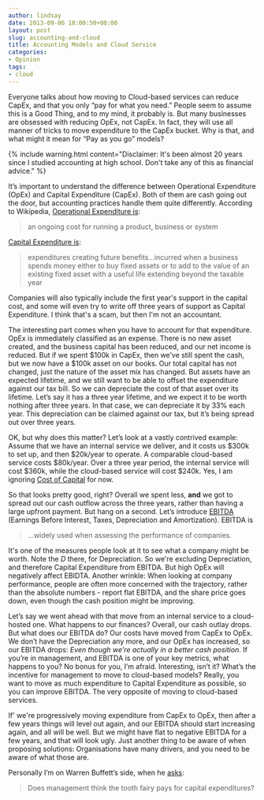 ```yaml
---
author: lindsay
date: 2013-09-06 18:00:50+00:00
layout: post
slug: accounting-and-cloud
title: Accounting Models and Cloud Service
categories:
- Opinion
tags:
- cloud
---
```


Everyone talks about how moving to Cloud-based services can reduce CapEx, and that you only “pay for what you need.” People seem to assume this is a Good Thing, and to my mind, it probably is. But many businesses are obsessed with reducing OpEx, not CapEx. In fact, they will use all manner of tricks to move expenditure to the CapEx bucket. Why is that, and what might it mean for “Pay as you go” models?

{% include warning.html content="Disclaimer: It's been almost 20 years since I studied accounting at high school. Don't take any of this as financial advice." %}

It’s important to understand the difference between Operational Expenditure (OpEx) and Capital Expenditure (CapEx). Both of them are cash going out the door, but accounting practices handle them quite differently. According to Wikipedia, [Operational Expenditure is](http://en.wikipedia.org/wiki/Operating_expense):

> an ongoing cost for running a product, business or system

[Capital Expenditure is](http://en.wikipedia.org/wiki/Capital_expenditure):

> expenditures creating future benefits…incurred when a business spends money either to buy fixed assets or to add to the value of an existing fixed asset with a useful life extending beyond the taxable year

Companies will also typically include the first year's support in the capital cost, and some will even try to write off three years of support as Capital Expenditure. I think that's a scam, but then I'm not an accountant.

The interesting part comes when you have to account for that expenditure. OpEx is immediately classified as an expense. There is no new asset created, and the business capital has been reduced, and our net income is reduced. But if we spent $100k in CapEx, then we’ve still spent the cash, but we now have a $100k asset on our books. Our total capital has not changed, just the nature of the asset mix has changed. But assets have an expected lifetime, and we still want to be able to offset the expenditure against our tax bill. So we can depreciate the cost of that asset over its lifetime. Let’s say it has a three year lifetime, and we expect it to be worth nothing after three years. In that case, we can depreciate it by 33% each year. This depreciation can be claimed against our tax, but it’s being spread out over three years.

OK, but why does this matter? Let’s look at a vastly contrived example: Assume that we have an internal service we deliver, and it costs us $300k to set up, and then $20k/year to operate. A comparable cloud-based service costs $80k/year. Over a three year period, the internal service will cost $360k, while the cloud-based service will cost $240k. Yes, I am ignoring [Cost of Capital](http://en.wikipedia.org/wiki/Cost_of_capital) for now.

So that looks pretty good, right? Overall we spent less, **and** we got to spread out our cash outflow across the three years, rather than having a large upfront payment. But hang on a second. Let’s introduce [EBITDA](http://en.wikipedia.org/wiki/Earnings_before_interest,_taxes,_depreciation_and_amortization) (Earnings Before Interest, Taxes, Depreciation and Amortization). EBITDA is

> ...widely used when assessing the performance of companies.

It's one of the measures people look at it to see what a company might be worth. Note the _D_ there, for Depreciation. So we're excluding Depreciation, and therefore Capital Expenditure from EBITDA. But high OpEx will negatively affect EBIDTA. Another wrinkle: When looking at company performance, people are often more concerned with the trajectory, rather than the absolute numbers - report flat EBITDA, and the share price goes down, even though the cash position might be improving.

Let’s say we went ahead with that move from an internal service to a cloud-hosted one. What happens to our finances? Overall, our cash outlay drops. But what does our EBITDA do? Our costs have moved from CapEx to OpEx. We don’t have the Depreciation any more, and our OpEx has increased, so our EBITDA drops: _Even though we’re actually in a better cash position_. If you’re in management, and EBITDA is one of your key metrics, what happens to you? No bonus for you, I’m afraid. Interesting, isn’t it? What’s the incentive for management to move to cloud-based models? Really, you want to move as much expenditure to Capital Expenditure as possible, so you can improve EBITDA. The very opposite of moving to cloud-based services.

If' we're progressively moving expenditure from CapEx to OpEx, then after a few years things will level out again, and our EBITDA should start increasing again, and all will be well. But we might have flat to negative EBITDA for a few years, and that will look ugly. Just another thing to be aware of when proposing solutions: Organisations have many drivers, and you need to be aware of what those are.

Personally I’m on Warren Buffett’s side, when he [asks](http://www.forbes.com/sites/tedgavin/2011/12/28/top-five-reasons-why-ebitda-is-a-great-big-lie/):

> Does management think the tooth fairy pays for capital expenditures?
